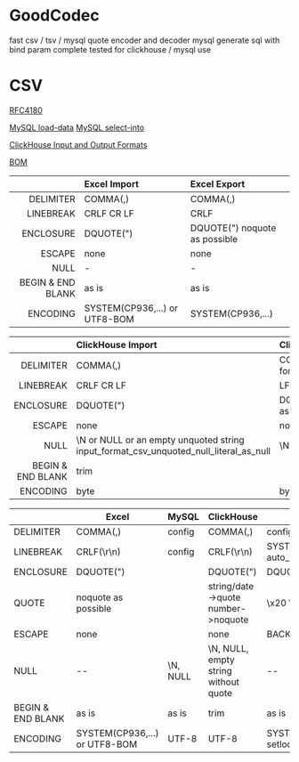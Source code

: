 # GoodCodec
fast csv / tsv / mysql quote encoder and decoder
mysql generate sql with bind param
complete tested for clickhouse / mysql use

# CSV

[RFC4180](https://tools.ietf.org/html/rfc4180)

[MySQL load-data](https://dev.mysql.com/doc/refman/8.0/en/load-data.html) [MySQL select-into](https://dev.mysql.com/doc/refman/8.0/en/select-into.html)

[ClickHouse Input and Output Formats](https://clickhouse.tech/docs/en/interfaces/formats/#csv)

[BOM](http://www.unicode.org/faq/utf_bom.html) 


| |Excel Import|Excel Export|
|----:|:-----|:----|
|DELIMITER|COMMA(,) |COMMA(,) |
|LINEBREAK|CRLF CR LF|CRLF|
|ENCLOSURE|DQUOTE(") |DQUOTE(") noquote as possible|
|ESCAPE|none|none|
|NULL| -| -|
|BEGIN & END BLANK| as is | as is |
|ENCODING|SYSTEM(CP936,...) or UTF8-BOM| SYSTEM(CP936,...) |

| |ClickHouse Import|ClickHouse Export|MySQL|
|----:|:-----|:----|:----|
|DELIMITER|COMMA(,) |COMMA(,)<br>format_csv_delimiter|config|
|LINEBREAK|CRLF CR LF|LF|config|
|ENCLOSURE|DQUOTE(") |DQUOTE(") quote as possible|config|
|ESCAPE|none|none|config|
|NULL|\N or NULL or an empty unquoted string<br>input_format_csv_unquoted_null_literal_as_null | \N |\N or NULL|
|BEGIN & END BLANK| trim |  |as is|
|ENCODING|byte|byte| |

| | Excel |MySQL|ClickHouse|PHP|
|----|-----|----|-----|-----|
|DELIMITER|COMMA(,) |config|COMMA(,) |config|
|LINEBREAK|CRLF(\r\n)|config|CRLF(\r\n) |SYSTEM PHP_EOL<br>auto_detect_line_endings|
|ENCLOSURE|DQUOTE(") | |DQUOTE(")|DQUOTE(") |
|QUOTE| noquote as possible | | string/date->quote<br>number->noquote | \\x20 \\t \\r \\n \\" \\\\ , |
|ESCAPE|none| |none |BACKSLASH(\\) |
|NULL| -- | \N, NULL | \N, NULL,<br>  empty string without quote| -- |
|BEGIN & END BLANK| as is | as is | trim | as is |
|ENCODING|SYSTEM(CP936,...) <br> or UTF8-BOM| UTF-8 | UTF-8 | SYSTEM,<br> setlocale(LC_CTYPE,"C") |
